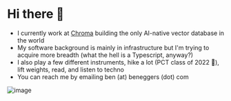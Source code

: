 # Hi there 👋

* I currently work at [Chroma](https://www.trychroma.com/) building the only AI-native vector database in the world
* My software background is mainly in infrastructure but I'm trying to acquire more breadth (what the hell is a Typescript, anyway?)
* I also play a few different instruments, hike a lot (PCT class of 2022 🌱), lift weights, read, and listen to techno
* You can reach me by emailing ben (at) beneggers (dot) com

![image](https://github.com/beggers/beggers/assets/64657842/bc09c6d2-fca9-46b8-aa60-84731c935f1b)
